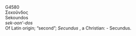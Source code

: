 <body>
  <p>G4580<br>  Σεκοῦνδος  <br> Sekoundos  <br><i>sek-oon‘-dos </i><br>Of Latin origin; “second”; <i>Secundus </i>, a Christian: - Secundus.<br></p>
 </body>
